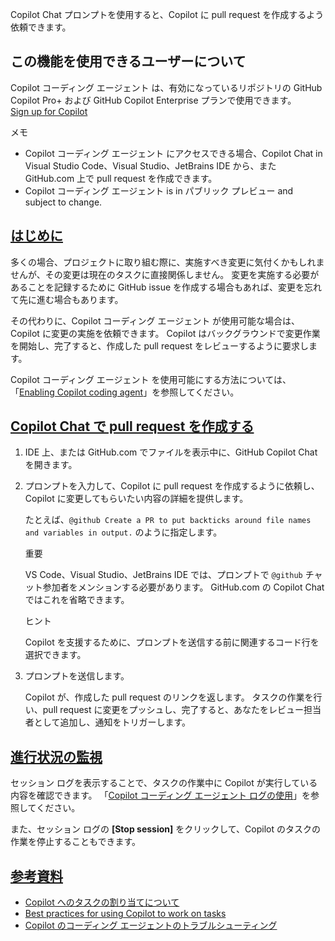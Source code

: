 Copilot Chat プロンプトを使用すると、Copilot に pull request を作成するよう依頼できます。

## この機能を使用できるユーザーについて

Copilot コーディング エージェント は、有効になっているリポジトリの GitHub Copilot Pro+ および GitHub Copilot Enterprise プランで使用できます。  
[Sign up for Copilot](https://github.com/features/copilot/plans?ref_cta=Copilot+plans+signup&ref_loc=asking+copilot+to+create+a+pull+request&ref_page=docs)

メモ

-   Copilot コーディング エージェント にアクセスできる場合、Copilot Chat in Visual Studio Code、Visual Studio、JetBrains IDE から、また GitHub.com 上で pull request を作成できます。
-   Copilot コーディング エージェント is in パブリック プレビュー and subject to change.

## [はじめに](https://docs.github.com/ja/copilot/using-github-copilot/coding-agent/using-copilot-to-work-on-an-issue#introduction)

多くの場合、プロジェクトに取り組む際に、実施すべき変更に気付くかもしれませんが、その変更は現在のタスクに直接関係しません。 変更を実施する必要があることを記録するために GitHub issue を作成する場合もあれば、変更を忘れて先に進む場合もあります。

その代わりに、Copilot コーディング エージェント が使用可能な場合は、Copilot に変更の実施を依頼できます。 Copilot はバックグラウンドで変更作業を開始し、完了すると、作成した pull request をレビューするように要求します。

Copilot コーディング エージェント を使用可能にする方法については、「[Enabling Copilot coding agent](https://docs.github.com/ja/copilot/using-github-copilot/coding-agent/enabling-copilot-coding-agent)」を参照してください。

## [Copilot Chat で pull request を作成する](https://docs.github.com/ja/copilot/using-github-copilot/coding-agent/using-copilot-to-work-on-an-issue#copilot-chat-%E3%81%A7-pull-request-%E3%82%92%E4%BD%9C%E6%88%90%E3%81%99%E3%82%8B)

1.  IDE 上、または GitHub.com でファイルを表示中に、GitHub Copilot Chat を開きます。
    
2.  プロンプトを入力して、Copilot に pull request を作成するように依頼し、Copilot に変更してもらいたい内容の詳細を提供します。
    
    たとえば、`@github Create a PR to put backticks around file names and variables in output.` のように指定します。
    
    重要
    
    VS Code、Visual Studio、JetBrains IDE では、プロンプトで `@github` チャット参加者をメンションする必要があります。 GitHub.com の Copilot Chat ではこれを省略できます。
    
    ヒント
    
    Copilot を支援するために、プロンプトを送信する前に関連するコード行を選択できます。
    
3.  プロンプトを送信します。
    
    Copilot が、作成した pull request のリンクを返します。 タスクの作業を行い、pull request に変更をプッシュし、完了すると、あなたをレビュー担当者として追加し、通知をトリガーします。
    

## [進行状況の監視](https://docs.github.com/ja/copilot/using-github-copilot/coding-agent/using-copilot-to-work-on-an-issue#monitoring-progress)

セッション ログを表示することで、タスクの作業中に Copilot が実行している内容を確認できます。 「[Copilot コーディング エージェント ログの使用](https://docs.github.com/ja/copilot/using-github-copilot/coding-agent/using-the-copilot-coding-agent-logs)」を参照してください。

また、セッション ログの **\[Stop session\]** をクリックして、Copilot のタスクの作業を停止することもできます。

## [参考資料](https://docs.github.com/ja/copilot/using-github-copilot/coding-agent/using-copilot-to-work-on-an-issue#further-reading)

-   [Copilot へのタスクの割り当てについて](https://docs.github.com/ja/copilot/using-github-copilot/coding-agent/about-assigning-tasks-to-copilot)
-   [Best practices for using Copilot to work on tasks](https://docs.github.com/ja/copilot/using-github-copilot/coding-agent/best-practices-for-using-copilot-to-work-on-tasks)
-   [Copilot のコーディング エージェントのトラブルシューティング](https://docs.github.com/ja/copilot/using-github-copilot/coding-agent/troubleshooting-copilot-coding-agent#copilot-cant-create-a-pull-request-from-copilot-chat)